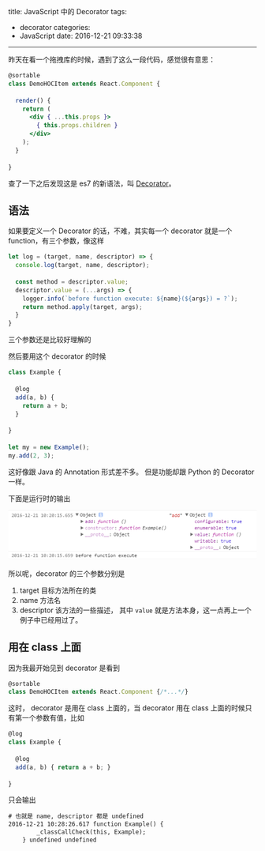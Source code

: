 title: JavaScript 中的 Decorator
tags:
  - decorator
categories:
  - JavaScript
date: 2016-12-21 09:33:38
---

昨天在看一个拖拽库的时候，遇到了这么一段代码，感觉很有意思：
```jsx
@sortable
class DemoHOCItem extends React.Component {

  render() {
    return (
      <div { ...this.props }>
        { this.props.children }
      </div>
    );
  }
  
}
```

查了一下之后发现这是 es7 的新语法，叫 [Decorator](https://github.com/wycats/javascript-decorators)。

## 语法

如果要定义一个 Decorator 的话，不难，其实每一个 decorator 就是一个 function，有三个参数，像这样

```js
let log = (target, name, descriptor) => {
  console.log(target, name, descriptor);

  const method = descriptor.value;
  descriptor.value = (...args) => {
    logger.info(`before function execute: ${name}(${args}) = ?`);
    return method.apply(target, args);
  }
}
```

三个参数还是比较好理解的

然后要用这个 decorator 的时候

```js
class Example {

  @log
  add(a, b) {
    return a + b;
  }
   
}

let my = new Example();
my.add(2, 3);
```

这好像跟 Java 的 Annotation 形式差不多。 但是功能却跟 Python 的 Decorator 一样。

下面是运行时的输出

![正常](..//images/decorator-1.png)

所以呢，decorator 的三个参数分别是
1. target 目标方法所在的类
2. name 方法名
3. descriptor 该方法的一些描述， 其中 `value` 就是方法本身，这一点再上一个例子中已经用过了。

## 用在 class 上面

因为我最开始见到 decorator 是看到

```jsx
@sortable
class DemoHOCItem extends React.Component {/*...*/}
```

这时， decorator 是用在 class 上面的，当 decorator 用在 class 上面的时候只有第一个参数有值，比如

```js
@log
class Example {

  @log
  add(a, b) { return a + b; }
   
}
```
只会输出

```shell
# 也就是 name, descriptor 都是 undefined
2016-12-21 10:28:26.617 function Example() {
        _classCallCheck(this, Example);
    } undefined undefined
```